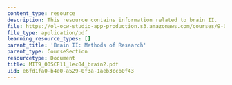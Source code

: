 ```yaml
---
content_type: resource
description: This resource contains information related to brain II.
file: https://ol-ocw-studio-app-production.s3.amazonaws.com/courses/9-00sc-introduction-to-psychology-fall-2011/e6fd1fa0b4e0a5290f3a1aeb3ccb0f43_MIT9_00SCF11_lec04_brain2.pdf
file_type: application/pdf
learning_resource_types: []
parent_title: 'Brain II: Methods of Research'
parent_type: CourseSection
resourcetype: Document
title: MIT9_00SCF11_lec04_brain2.pdf
uid: e6fd1fa0-b4e0-a529-0f3a-1aeb3ccb0f43
---
```

